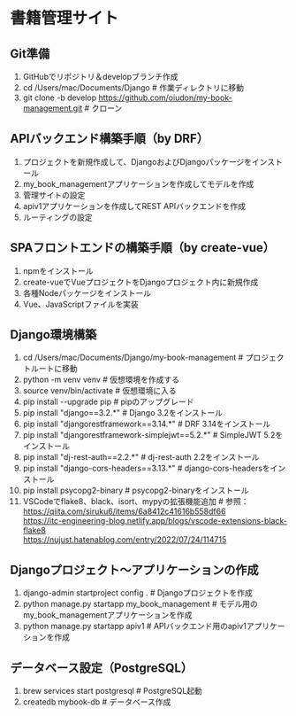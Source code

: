 # 書籍管理サイト
## Git準備
1. GitHubでリポジトリ＆developブランチ作成
2. cd /Users/mac/Documents/Django # 作業ディレクトリに移動
3. git clone -b develop https://github.com/oiudon/my-book-management.git # クローン

## APIバックエンド構築手順（by DRF）
1. プロジェクトを新規作成して、DjangoおよびDjangoパッケージをインストール
2. my_book_managementアプリケーションを作成してモデルを作成
3. 管理サイトの設定
4. apiv1アプリケーションを作成してREST APIバックエンドを作成
5. ルーティングの設定

## SPAフロントエンドの構築手順（by create-vue）
1. npmをインストール
2. create-vueでVueプロジェクトをDjangoプロジェクト内に新規作成
3. 各種Nodeパッケージをインストール
4. Vue、JavaScriptファイルを実装

## Django環境構築
1. cd /Users/mac/Documents/Django/my-book-management # プロジェクトルートに移動
2. python -m venv venv # 仮想環境を作成する
3. source venv/bin/activate # 仮想環境に入る
4. pip install --upgrade pip # pipのアップグレード
5. pip install "django==3.2.*" # Django 3.2をインストール
6. pip install "djangorestframework==3.14.*" # DRF 3.14をインストール
7. pip install "djangorestframework-simplejwt==5.2.*" # SimpleJWT 5.2をインストール
8. pip install "dj-rest-auth==2.2.*" # dj-rest-auth 2.2をインストール
9. pip install "django-cors-headers==3.13.*" # django-cors-headersをインストール
10. pip install psycopg2-binary # psycopg2-binaryをインストール
11. VSCodeでflake8、black、isort、mypyの拡張機能追加 # 参照：https://qiita.com/siruku6/items/6a8412c41616b558df66  
https://itc-engineering-blog.netlify.app/blogs/vscode-extensions-black-flake8  
https://nujust.hatenablog.com/entry/2022/07/24/114715

## Djangoプロジェクト〜アプリケーションの作成
1. django-admin startproject config . # Djangoプロジェクトを作成
2. python manage.py startapp my_book_management # モデル用のmy_book_managementアプリケーションを作成
3. python manage.py startapp apiv1 # APIバックエンド用のapiv1アプリケーションを作成

## データベース設定（PostgreSQL）
1. brew services start postgresql # PostgreSQL起動
2. createdb mybook-db # データベース作成

